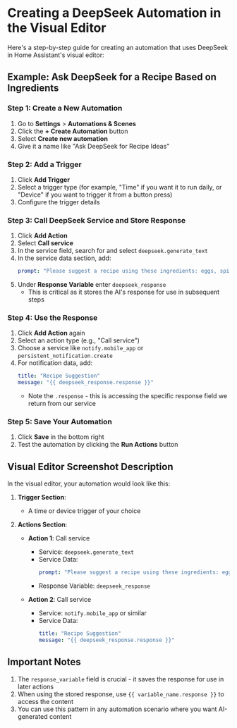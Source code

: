 # Creating a DeepSeek Automation in the Visual Editor

Here's a step-by-step guide for creating an automation that uses DeepSeek in Home Assistant's visual editor:

## Example: Ask DeepSeek for a Recipe Based on Ingredients

### Step 1: Create a New Automation
1. Go to **Settings** > **Automations & Scenes**
2. Click the **+ Create Automation** button
3. Select **Create new automation**
4. Give it a name like "Ask DeepSeek for Recipe Ideas"

### Step 2: Add a Trigger
1. Click **Add Trigger**
2. Select a trigger type (for example, "Time" if you want it to run daily, or "Device" if you want to trigger it from a button press)
3. Configure the trigger details

### Step 3: Call DeepSeek Service and Store Response
1. Click **Add Action**
2. Select **Call service**
3. In the service field, search for and select `deepseek.generate_text`
4. In the service data section, add:
   ```yaml
   prompt: "Please suggest a recipe using these ingredients: eggs, spinach, and cheese. Include easy instructions."
   ```
5. Under **Response Variable** enter `deepseek_response`
   - This is critical as it stores the AI's response for use in subsequent steps

### Step 4: Use the Response
1. Click **Add Action** again
2. Select an action type (e.g., "Call service")
3. Choose a service like `notify.mobile_app` or `persistent_notification.create`
4. For notification data, add:
   ```yaml
   title: "Recipe Suggestion"
   message: "{{ deepseek_response.response }}"
   ```
   - Note the `.response` - this is accessing the specific response field we return from our service

### Step 5: Save Your Automation
1. Click **Save** in the bottom right
2. Test the automation by clicking the **Run Actions** button

## Visual Editor Screenshot Description

In the visual editor, your automation would look like this:

1. **Trigger Section**:
   - A time or device trigger of your choice

2. **Actions Section**:
   - **Action 1**: Call service
     - Service: `deepseek.generate_text`
     - Service Data:
       ```yaml
       prompt: "Please suggest a recipe using these ingredients: eggs, spinach, and cheese. Include easy instructions."
       ```
     - Response Variable: `deepseek_response`

   - **Action 2**: Call service
     - Service: `notify.mobile_app` or similar
     - Service Data:
       ```yaml
       title: "Recipe Suggestion"
       message: "{{ deepseek_response.response }}"
       ```

## Important Notes

1. The `response_variable` field is crucial - it saves the response for use in later actions
2. When using the stored response, use `{{ variable_name.response }}` to access the content
3. You can use this pattern in any automation scenario where you want AI-generated content